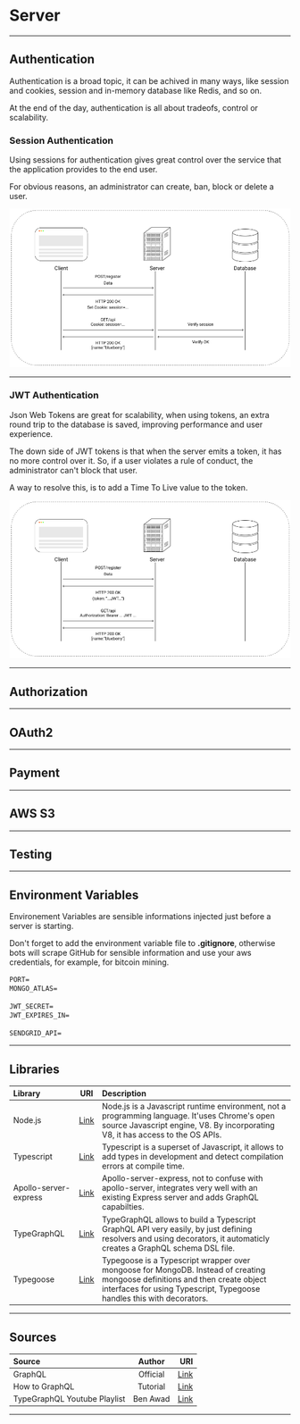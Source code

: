 # Server

<hr/>

## Authentication

Authentication is a broad topic, it can be achived in many ways, like session and cookies, session and in-memory database like Redis, and so on.

At the end of the day, authentication is all about tradeofs, control or scalability.

### Session Authentication

Using sessions for authentication gives great control over the service that the application provides to the end user.

For obvious reasons, an administrator can create, ban, block or delete a user.

![sessionAuthentication](./images/sessionAuthentication.png)

<hr/>

### JWT Authentication

Json Web Tokens are great for scalability, when using tokens, an extra round trip to the database is saved, improving performance and user experience.

The down side of JWT tokens is that when the server emits a token, it has no more control over it. So, if a user violates a rule of conduct, the administrator can't block that user.

A way to resolve this, is to add a Time To Live value to the token.

![jwtAuthentication](./images/jwtAuthentication.png)

<hr/>

## Authorization

<hr/>

## OAuth2

<hr/>

## Payment

<hr/>

## AWS S3

<hr/>

## Testing

<hr/>

## Environment Variables

Environement Variables are sensible informations injected just before a server is starting.

Don't forget to add the environment variable file to <b>.gitignore</b>, otherwise bots will scrape GitHub for sensible information and use your aws credentials, for example, for bitcoin mining.

```
PORT=
MONGO_ATLAS=

JWT_SECRET=
JWT_EXPIRES_IN=

SENDGRID_API=
```

<hr/>

## Libraries

| Library               |                                     URI                                      | Description                                                                                                                                                                                           |
| :-------------------- | :--------------------------------------------------------------------------: | :---------------------------------------------------------------------------------------------------------------------------------------------------------------------------------------------------- |
| Node.js               |                        [Link](https://nodejs.org/en/)                        | Node.js is a Javascript runtime environment, not a programming language. It'uses Chrome's open source Javascript engine, V8. By incorporating V8, it has access to the OS APIs.                       |
| Typescript            |                   [Link](https://www.typescriptlang.org/)                    | Typescript is a superset of Javascript, it allows to add types in development and detect compilation errors at compile time.                                                                          |
| Apollo-server-express | [Link](https://www.apollographql.com/docs/apollo-server/v1/servers/express/) | Apollo-server-express, not to confuse with apollo-server, integrates very well with an existing Express server and adds GraphQL capabilties.                                                          |
| TypeGraphQL           |                       [Link](https://typegraphql.com/)                       | TypeGraphQL allows to build a Typescript GraphQL API very easily, by just defining resolvers and using decorators, it automaticly creates a GraphQL schema DSL file.                                  |
| Typegoose             |                [Link](https://typegoose.github.io/typegoose/)                | Typegoose is a Typescript wrapper over mongoose for MongoDB. Instead of creating mongoose definitions and then create object interfaces for using Typescript, Typegoose handles this with decorators. |

<hr/>

## Sources

| Source                       |  Author  |                                                                          URI |
| :--------------------------- | :------: | ---------------------------------------------------------------------------: |
| GraphQL                      | Official |                                                 [Link](https://graphql.org/) |
| How to GraphQL               | Tutorial |                                        [Link](https://www.howtographql.com/) |
| TypeGraphQL Youtube Playlist | Ben Awad | [Link](https://michaelstromer.nyc/books/strongly-typed-next-js/introduction) |

<hr/>
